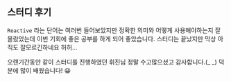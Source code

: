 ## 스터디 후기

`Reactive` 라는 단어는 여러번 들어보았지만 정확한 의미와 어떻게 사용해야하는지 잘 몰랐었는데 이번 기회에 좋은 공부를 하게 되어 좋았습니다. 스터디는 끝났지만 막상 아직도 잘모르긴하네요 허허...

오랜기간동안 같이 스터디를 진행하였던 휘진님 정말 수고많으셨고 감사합니다.(_ _) 덕분에 많이 배웠습니다! 😀